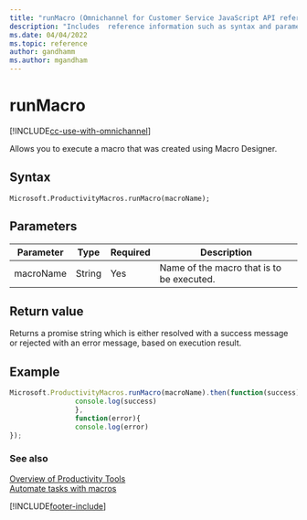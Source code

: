 ```yaml
---
title: "runMacro (Omnichannel for Customer Service JavaScript API reference)| MicrosoftDocs"
description: "Includes  reference information such as syntax and parameters for the runMacro method in Omnichannel for Customer Service JavaScript API reference. Also included is a sample code for using the method."
ms.date: 04/04/2022
ms.topic: reference
author: gandhamm
ms.author: mgandham
---
```

# runMacro

[!INCLUDE[cc-use-with-omnichannel](../../../../includes/cc-use-with-omnichannel.md)]

Allows you to execute a macro that was created using Macro Designer.

## Syntax

`Microsoft.ProductivityMacros.runMacro(macroName);`

## Parameters

| Parameter | Type | Required | Description |
| ---- | ---- | ---- | ---- |
| macroName | String | Yes | Name of the macro that is to be executed.  |

## Return value

Returns a promise string which is either resolved with a success message or rejected with an error message, based on execution result.

## Example

```javascript
Microsoft.ProductivityMacros.runMacro(macroName).then(function(success){
                console.log(success)
                },
                function(error){
                console.log(error)
});
```

### See also

[Overview of Productivity Tools](../../../../app-profile-manager/productivity-tools.md)<br />
[Automate tasks with macros](../../../../app-profile-manager/macros.md)


[!INCLUDE[footer-include](../../../../includes/footer-banner.md)]
